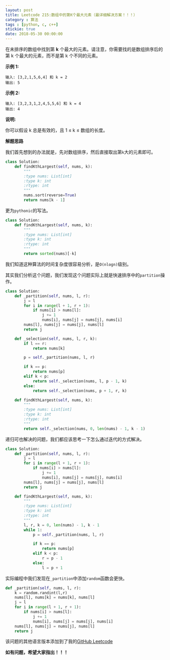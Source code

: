```yaml
---
layout: post
title: Leetcode 215:数组中的第K个最大元素（最详细解决方案！！！）
category : 算法
tags : [python, c, c++]
stickie: true
date: 2018-05-30 00:00:00
---
```


在未排序的数组中找到第 **k** 个最大的元素。请注意，你需要找的是数组排序后的第 k 个最大的元素，而不是第 k 个不同的元素。

**示例 1:**

```
输入: [3,2,1,5,6,4] 和 k = 2
输出: 5
```

**示例 2:**

```
输入: [3,2,3,1,2,4,5,5,6] 和 k = 4
输出: 4
```

**说明:**

你可以假设 k 总是有效的，且 1 ≤ k ≤ 数组的长度。

**解题思路**

我们首先想到的办法就是，先对数组排序，然后直接取出第`k`大的元素即可。

```python
class Solution:
    def findKthLargest(self, nums, k):
        """
        :type nums: List[int]
        :type k: int
        :rtype: int
        """
        nums.sort(reverse=True)
        return nums[k - 1]
```

更为`pythonic`的写法。

```python
class Solution:
    def findKthLargest(self, nums, k):
        """
        :type nums: List[int]
        :type k: int
        :rtype: int
        """
        return sorted(nums)[-k]
```

我们知道这种算法的时间复杂度很容易分析，是`O(nlogn)`级别。

其实我们分析这个问题，我们发现这个问题实际上就是快速排序中的`partition`操作。

```python
class Solution:
    def _partition(self, nums, l, r):
        j = l
        for i in range(l + 1, r + 1):
            if nums[i] > nums[l]:
                j += 1
                nums[i], nums[j] = nums[j], nums[i]
        nums[l], nums[j] = nums[j], nums[l]
        return j

    def _selection(self, nums, l, r, k):
        if l == r:
            return nums[k]

        p = self._partition(nums, l, r)

        if k == p:
            return nums[p]
        elif k < p:
            return self._selection(nums, l, p - 1, k)
        else:
            return self._selection(nums, p + 1, r, k)

    def findKthLargest(self, nums, k):
        """
        :type nums: List[int]
        :type k: int
        :rtype: int
        """
        return self._selection(nums, 0, len(nums) - 1, k - 1)
```

递归可也解决的问题，我们都应该思考一下怎么通过迭代的方式解决。

```python
class Solution:
    def _partition(self, nums, l, r):
        j = l
        for i in range(l + 1, r + 1):
            if nums[i] > nums[l]:
                j += 1
                nums[i], nums[j] = nums[j], nums[i]
        nums[l], nums[j] = nums[j], nums[l]
        return j

    def findKthLargest(self, nums, k):
        """
        :type nums: List[int]
        :type k: int
        :rtype: int
        """
        l, r, k = 0, len(nums) - 1, k - 1
        while 1:
            p = self._partition(nums, l, r)

            if k == p:
                return nums[p]
            elif k < p:
                r = p - 1
            else:
                l = p + 1
```

实际编程中我们发现在`_partition`中添加`random`函数会更快。

```python
def _partition(self, nums, l, r):
    k = random.randint(l,r)
    nums[l], nums[k] = nums[k], nums[l]
    j = l
    for i in range(l + 1, r + 1):
        if nums[i] > nums[l]:
            j += 1
            nums[i], nums[j] = nums[j], nums[i]
    nums[l], nums[j] = nums[j], nums[l]
    return j
```

该问题的其他语言版本添加到了我的[GitHub Leetcode](https://github.com/luliyucoordinate/Leetcode)

**如有问题，希望大家指出！！！**

